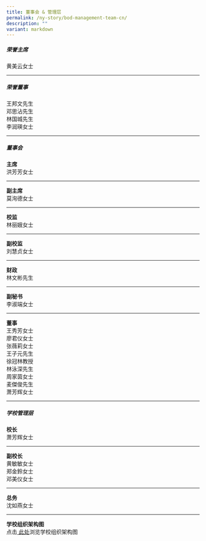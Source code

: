 ```yaml
---
title: 董事会 & 管理层
permalink: /ny-story/bod-management-team-cn/
description: ""
variant: markdown
---
```

##### 荣誉主席

黄美云女士

* * *

##### 荣誉董事

王邦文先生  
邓思沾先生  
林国城先生  
李润瑛女士

* * *

##### 董事会

**主席**  
洪芳芳女士

* * *

**副主席**  
莫洵德女士  


* * *

**校监**  
林丽娥女士

* * *

**副校监**  
刘慧贞女士

* * *

**财政**  
林文彬先生

* * *

**副秘书**  
李淑端女士

* * *

**董事**  
王秀芳女士  
廖君仪女士  
张薇莉女士  
王子元先生  
徐冠林教授  
林泳深先生  
周家茵女士  
麦傑俊先生  
萧芳辉女士

* * *

##### 学校管理层

**校长**  
萧芳辉女士

* * *

**副校长**  
黄敏敏女士  
郑金鈴女士<br>
邓美仪女士

* * *

**总务**  
沈如燕女士

* * *

**学校组织架构图**  
点击<a target="_blank" href="/files/KP_Org_chart2025_09_CL.pdf"> 此处</a>浏览学校组织架构图